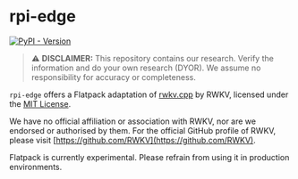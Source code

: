 # rpi-edge

[![PyPI - Version](https://img.shields.io/pypi/v/flatpack)](https://pypi.org/project/flatpack/)

> :warning: **DISCLAIMER:** This repository contains our research. Verify the information and do your own research (DYOR). We assume no responsibility for accuracy or completeness.

`rpi-edge` offers a Flatpack adaptation of [rwkv.cpp](https://github.com/RWKV/rwkv.cpp) by RWKV, licensed under the [MIT License](https://github.com/RWKV/rwkv.cpp/blob/master/LICENSE).

We have no official affiliation or association with RWKV, nor are we endorsed or authorised by them. For the official GitHub profile of RWKV, please visit [https://github.com/RWKV](https://github.com/RWKV).

Flatpack is currently experimental. Please refrain from using it in production environments.